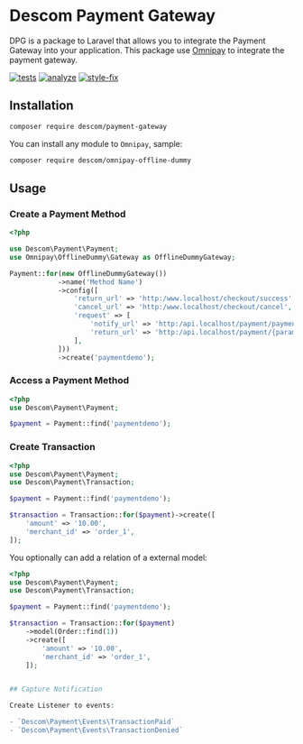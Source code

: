 # Descom Payment Gateway

DPG is a package to Laravel that allows you to integrate the Payment Gateway into your application.
This package use [Omnipay](https://github.com/thephpleague/omnipay) to integrate the payment gateway.

[![tests](https://github.com/descom-es/payment-gateway/actions/workflows/tests.yml/badge.svg)](https://github.com/descom-es/payment-gateway/actions/workflows/tests.yml)
[![analyze](https://github.com/descom-es/payment-gateway/actions/workflows/analyse.yml/badge.svg)](https://github.com/descom-es/payment-gateway/actions/workflows/analyse.yml)
[![style-fix](https://github.com/descom-es/payment-gateway/actions/workflows/style-fix.yml/badge.svg)](https://github.com/descom-es/payment-gateway/actions/workflows/style-fix.yml)

## Installation

```sh
composer require descom/payment-gateway
```

You can install any module to `Omnipay`, sample:

```sh
composer require descom/omnipay-offline-dummy
```

## Usage

### Create a Payment Method

```php
<?php

use Descom\Payment\Payment;
use Omnipay\OfflineDummy\Gateway as OfflineDummyGateway;

Payment::for(new OfflineDummyGateway())
            ->name('Method Name')
            ->config([
                'return_url' => 'http:/www.localhost/checkout/success',
                'cancel_url' => 'http:/www.localhost/checkout/cancel',
                'request' => [
                    'notify_url' => 'http:/api.localhost/payment/paymentdemo/notify',
                    'return_url' => 'http:/api.localhost/payment/{parameterId}/redirect',
                ],
            ]))
            ->create('paymentdemo');
```

### Access a Payment Method

```php
<?php
use Descom\Payment\Payment;

$payment = Payment::find('paymentdemo');
```

### Create Transaction

```php
<?php
use Descom\Payment\Payment;
use Descom\Payment\Transaction;

$payment = Payment::find('paymentdemo');

$transaction = Transaction::for($payment)->create([
    'amount' => '10.00',
    'merchant_id' => 'order_1',
]);
```

You optionally can add a relation of a external model:

```php
<?php
use Descom\Payment\Payment;
use Descom\Payment\Transaction;

$payment = Payment::find('paymentdemo');

$transaction = Transaction::for($payment)
    ->model(Order::find(1))
    ->create([
        'amount' => '10.00',
        'merchant_id' => 'order_1',
    ]);
```

```php

## Capture Notification

Create Listener to events:

- `Descom\Payment\Events\TransactionPaid`
- `Descom\Payment\Events\TransactionDenied`
